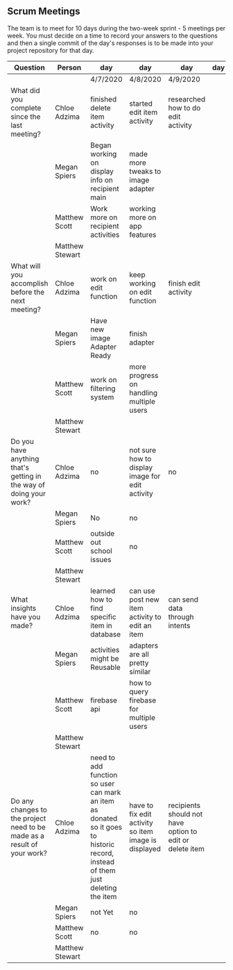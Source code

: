 ## Scrum Meetings
The team is to meet for 10 days during the two-week sprint - 5 meetings per week. You must decide on a time to record your answers to the questions and then a single commit of the day's responses is to be made into your project repository for that day.

Question    |          Person                                             | day | day | day | day | day | day | day |day | day | day |
------------|---------------------------------------------------------------------|-----|-----|-----|-----|-----|-----|-----|----|-----|-----| 
| | | 4/7/2020 | 4/8/2020 | 4/9/2020
| What did you complete since the last meeting? | Chloe Adzima | finished delete item activity | started edit item activity | researched how to do edit activity
|            | Megan Spiers | Began working on display info on recipient main | made more tweaks to image adapter
|            | Matthew Scott |   Work more on recipient activities | working more on app features
|            | Matthew Stewart |
| What will you accomplish before the next meeting? | Chloe Adzima | work on edit function | keep working on edit function | finish edit activity
|            | Megan Spiers | Have new image Adapter Ready | finish adapter
|            | Matthew Scott |   work on filtering system | more progress on handling multiple users
|            | Matthew Stewart |
| Do you have anything that's getting in the way of doing your work? | Chloe Adzima | no | not sure how to display image for edit activity | no
|            | Megan Spiers | No | no
|            | Matthew Scott |   outside out school issues | no
|            | Matthew Stewart |
| What insights have you made? |Chloe Adzima | learned how to find specific item in database | can use post new item activity to edit an item | can send data through intents
|            | Megan Spiers | activities might be Reusable | adapters are all pretty similar 
|            | Matthew Scott |   firebase api | how to query firebase for multiple users
|            | Matthew Stewart |
| Do any changes to the project need to be made as a result of your work? | Chloe Adzima | need to add function so user can mark an item as donated so it goes to historic record, instead of them just deleting the item | have to fix edit activity so item image is displayed | recipients should not have option to edit or delete item
|            | Megan Spiers | not Yet | no
|            | Matthew Scott |   no | no
|            | Matthew Stewart |
